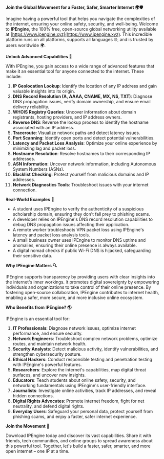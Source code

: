 **Join the Global Movement for a Faster, Safer, Smarter Internet 🌍🛡️**

Imagine having a powerful tool that helps you navigate the complexities of the internet, ensuring your online safety, security, and well-being. Welcome to **IPEngine**, the 100% free, open-source global networking utility available at [https://www.ipengine.xyz](https://www.ipengine.xyz). This incredible platform runs on all platforms, supports all languages 🌐, and is trusted by users worldwide 🌍.

**Unlock Advanced Capabilities 🚀**

With IPEngine, you gain access to a wide range of advanced features that make it an essential tool for anyone connected to the internet. These include:

1.  **IP Geolocation Lookup**: Identify the location of any IP address and gain valuable insights into its origin.
2.  **DNS Record Resolution (A, AAAA, CNAME, MX, NS, TXT)**: Diagnose DNS propagation issues, verify domain ownership, and ensure email delivery reliability.
3.  **WHOIS Registry Queries**: Uncover information about domain registrants, hosting providers, and IP address owners.
4.  **Reverse DNS**: Reverse the lookup process to identify the hostname associated with an IP address.
5.  **Traceroute**: Visualize network paths and detect latency issues.
6.  **Port Scanning**: Identify open ports and detect potential vulnerabilities.
7.  **Latency and Packet Loss Analysis**: Optimize your online experience by minimizing lag and packet loss.
8.  **Hostname Resolution**: Resolve hostnames to their corresponding IP addresses.
9.  **ASN Information**: Uncover network information, including Autonomous System Numbers (ASNs).
10.  **Blacklist Checking**: Protect yourself from malicious domains and IP addresses.
11.  **Network Diagnostics Tools**: Troubleshoot issues with your internet connection.

**Real-World Examples 📡**

*   A student uses IPEngine to verify the authenticity of a suspicious scholarship domain, ensuring they don't fall prey to phishing scams.
*   A developer relies on IPEngine's DNS record resolution capabilities to debug DNS propagation issues affecting their application.
*   A remote worker troubleshoots VPN packet loss using IPEngine's latency and packet loss analysis tools.
*   A small business owner uses IPEngine to monitor DNS uptime and anomalies, ensuring their online presence is always available.
*   A digital nomad checks if public Wi-Fi DNS is hijacked, safeguarding their sensitive data.

**Why IPEngine Matters 🔍**

IPEngine supports transparency by providing users with clear insights into the internet's inner workings. It promotes digital sovereignty by empowering individuals and organizations to take control of their online presence. By fostering open-source collaboration, IPEngine contributes to internet health, enabling a safer, more secure, and more inclusive online ecosystem.

**Who Benefits from IPEngine? 🌎**

IPEngine is an essential tool for:

1.  **IT Professionals**: Diagnose network issues, optimize internet performance, and ensure security.
2.  **Network Engineers**: Troubleshoot complex network problems, optimize routes, and maintain network health.
3.  **Security Analysts**: Detect malicious activity, identify vulnerabilities, and strengthen cybersecurity posture.
4.  **Ethical Hackers**: Conduct responsible testing and penetration testing with IPEngine's powerful features.
5.  **Researchers**: Explore the internet's capabilities, map digital threat surfaces, and uncover new insights.
6.  **Educators**: Teach students about online safety, security, and networking fundamentals using IPEngine's user-friendly interface.
7.  **Journalists**: Investigate online activities, track IP addresses, and reveal hidden connections.
8.  **Digital Rights Advocates**: Promote internet freedom, fight for net neutrality, and defend digital rights.
9.  **Everyday Users**: Safeguard your personal data, protect yourself from phishing scams, and enjoy a faster, safer internet experience.

**Join the Movement 🚀**

Download IPEngine today and discover its vast capabilities. Share it with friends, tech communities, and online groups to spread awareness about this powerful tool. Together, let's build a faster, safer, smarter, and more open internet – one IP at a time.